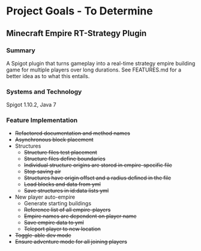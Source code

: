 # Project Goals - To Determine
## Minecraft Empire RT-Strategy Plugin

### Summary
A Spigot plugin that turns gameplay into a real-time strategy empire building game for multiple players over long durations. See FEATURES.md for a better idea as to what this entails.

### Systems and Technology
Spigot 1.10.2, Java 7

### Feature Implementation
* ~~Refactored documentation and method names~~
* ~~Asynchronous block placement~~
* Structures
  * ~~Structure files test placement~~
  * ~~Structure files define boundaries~~
  * ~~Individual structure origins are stored in empire-specific file~~
  * ~~Stop saving air~~
  * ~~Structures have origin offset and a radius defined in the file~~
  * ~~Load blocks and data from yml~~
  * ~~Save structures in id:data lists yml~~
* New player auto-empire
  * Generate starting buildings
  * ~~Reference list of all empire-players~~
  * ~~Empire names are dependent on player name~~
  * ~~Save empire data to yml~~
  * ~~Teleport player to new location~~
* ~~Toggle-able dev mode~~
* ~~Ensure adventure mode for all joining players~~
